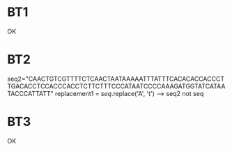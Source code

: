 # BT1
OK
# BT2
seq2="CAACTGTCGTTTTCTCAACTAATAAAAATTTATTTCACACACCACCCTTGACACCTCCACCCACCTCTTCTTTCCCATAATCCCCAAAGATGGTATCATAATACCCATTATT"
replacement1 = *seq*.replace('A', 't')
--> seq2 not seq
# BT3
OK